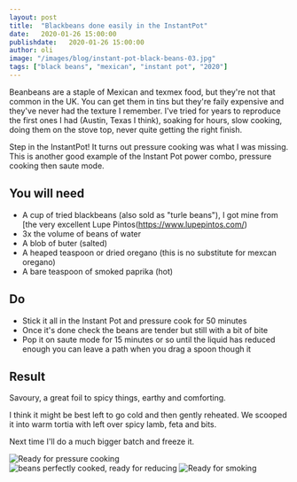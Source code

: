 ```yaml
---
layout: post
title:  "Blackbeans done easily in the InstantPot"
date:   2020-01-26 15:00:00
publishdate:   2020-01-26 15:00:00
author: oli
image: "/images/blog/instant-pot-black-beans-03.jpg"
tags: ["black beans", "mexican", "instant pot", "2020"]
---
```


Beanbeans are a staple of Mexican and texmex food, but they're not that common in the UK.  You can get them in tins but they're faily expensive and they've never had the texture I remember.  I've tried for years to reproduce the first ones I had (Austin, Texas I think), soaking for hours, slow cooking, doing them on the stove top, never quite getting the right finish.

Step in the InstantPot!  It turns out pressure cooking was what I was missing.  This is another good example of the Instant Pot power combo, pressure cooking then saute mode.

## You will need

* A cup of tried blackbeans (also sold as "turle beans"), I got mine from [the very excellent Lupe Pintos(https://www.lupepintos.com/)
* 3x the volume of beans of water
* A blob of buter (salted)
* A heaped teaspoon or dried oregano (this is no substitute for mexcan oregano)
* A bare teaspoon of smoked paprika (hot)


## Do

* Stick it all in the Instant Pot and pressure cook for 50 minutes
* Once it's done check the beans are tender but still with a bit of bite
* Pop it on saute mode for 15 minutes or so until the liquid has reduced enough you can leave a path when you drag a spoon though it


## Result

Savoury, a great foil to spicy things, earthy and comforting.

I think it might be best left to go cold and then gently reheated.  We scooped it into warm tortia with left over spicy lamb, feta and bits.

Next time I'll do a much bigger batch and freeze it.

![Ready for pressure cooking](/images/blog/instant-pot-black-beans-01.jpg)
![beans perfectly cooked, ready for reducing](/images/blog/instant-pot-black-beans-02.jpg)
![Ready for smoking](/images/blog/instant-pot-black-beans-03.jpg)
